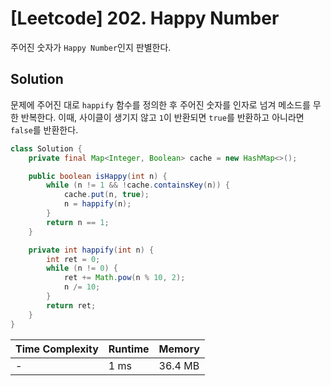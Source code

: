 # [Leetcode] 202. Happy Number

주어진 숫자가 `Happy Number`인지 판별한다.

## Solution

문제에 주어진 대로 `happify` 함수를 정의한 후 주어진 숫자를 인자로 넘겨 메소드를 무한 반복한다. 이때, 사이클이 생기지 않고 `1`이 반환되면 `true`를 반환하고 아니라면 `false`를 반환한다.

```java
class Solution {
    private final Map<Integer, Boolean> cache = new HashMap<>();

    public boolean isHappy(int n) {
        while (n != 1 && !cache.containsKey(n)) {
            cache.put(n, true);
            n = happify(n);
        }
        return n == 1;
    }

    private int happify(int n) {
        int ret = 0;
        while (n != 0) {
            ret += Math.pow(n % 10, 2);
            n /= 10;
        }
        return ret;
    }
}
```

| Time Complexity | Runtime | Memory |
|-----------------|---------|--------|
| - | 1 ms | 36.4 MB |
